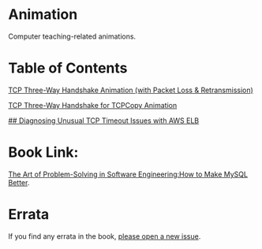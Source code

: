 # Animation

Computer teaching-related animations.

# Table of Contents

[TCP Three-Way Handshake Animation (with Packet Loss & Retransmission)](handshake.html)

[TCP Three-Way Handshake for TCPCopy Animation](tcpcopy_handshake.html)

[## Diagnosing Unusual TCP Timeout Issues with AWS ELB](elb_timeout.html)

# Book Link:

[The Art of Problem-Solving in Software Engineering:How to Make MySQL Better](https://github.com/enhancedformysql/The-Art-of-Problem-Solving-in-Software-Engineering_How-to-Make-MySQL-Better).

# Errata

If you find any errata in the book, [please open a new issue](https://github.com/enhancedformysql/animation/issues).
